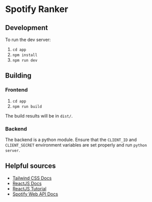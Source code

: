 # Spotify Ranker

## Development

To run the dev server:
1. `cd app`
2. `npm install`
3. `npm run dev`

## Building

### Frontend

1. `cd app`
2. `npm run build`

The build results will be in `dist/`.

### Backend

The backend is a python module. Ensure that the `CLIENT_ID` and `CLIENT_SECRET`
environment variables are set properly and run `python server`.

## Helpful sources

- [Tailwind CSS Docs](https://tailwindcss.com/docs/installation)
- [ReactJS Docs](https://react.dev)
- [ReactJS Tutorial](https://react.dev/learn/tutorial-tic-tac-toe)
- [Spotify Web API Docs](https://developer.spotify.com/documentation/web-api)
